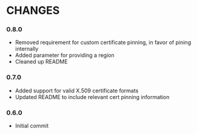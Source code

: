 # CHANGES

### 0.8.0
* Removed requirement for custom certificate pinning, in favor of pining internally
* Added parameter for providing a region
* Cleaned up README

### 0.7.0
* Added support for valid X.509 certificate formats
* Updated README to include relevant cert pinning information

### 0.6.0
* Initial commit
